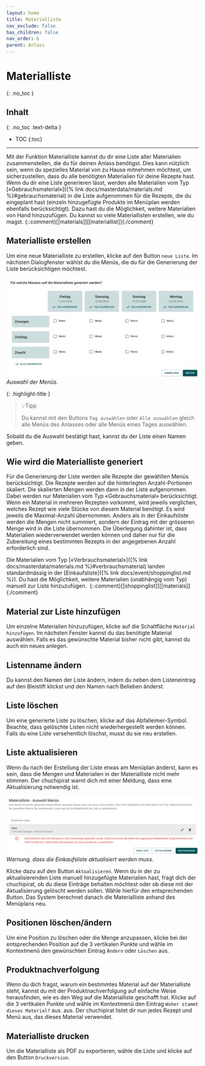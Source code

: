 ```yaml
---
layout: home
title: Materialliste
nav_exclude: false
has_children: false
nav_order: 6
parent: Anlass
---
```

# Materialliste
{: .no_toc }
## Inhalt
{: .no_toc .text-delta }

- TOC
{:toc}

---
Mit der Funktion Materialliste kannst du dir eine Liste aller Materialien zusammenstellen, die du für deinen Anlass benötigst. Dies kann nützlich sein, wenn du spezielles Material von zu Hause mitnehmen möchtest, um sicherzustellen, dass du alle benötigten Materialien für deine Rezepte hast.
Wenn du dir eine Liste generieren lässt, werden alle Materialien vom Typ [«Gebrauchsmaterial»]({% link docs/masterdata/materials.md %}#gebrauchsmaterial) in die Liste aufgenommen für die Rezepte, die du eingeplant hast (einzeln hinzugefügte Produkte im Menüplan werden ebenfalls berücksichtigt). Dazu hast du die Möglichkeit, weitere Materialien von Hand hinzuzufügen.
Du kannst so viele Materiallisten erstellen, wie du magst.
{::comment}[[materials]][[materiallist]]{:/comment}
## Materialliste erstellen
Um eine neue Materialliste zu erstellen, klicke auf den Button `neue Liste`. Im nächsten Dialogfenster wählst du die Menüs, die du für die Generierung der Liste berücksichtigen möchtest.


![Menüauswahl für die Erstellung einer Materialliste](https://github.com/chuchipirat/chuchipirat.github.io/blob/main/docs/event/_images/materialList_choose_menue.png?raw=true)
_Auswahl der Menüs._

{: .highlight-title }
> 💡Tipp
> 
> Du kannst mit den Buttons `Tag auswählen` oder `Alle auswählen` gleich alle Menüs des Anlasses oder alle Menüs eines Tages auswählen. 

Sobald du die Auswahl bestätigt hast, kannst du der Liste einen Namen geben.
## Wie wird die Materialliste generiert

Für die Generierung der Liste werden alle Rezepte der gewählten Menüs berücksichtigt. Die Rezepte werden auf die hinterlegten Anzahl-Portionen skaliert. Die skalierten Mengen werden dann in der Liste aufgenommen. Dabei werden nur Materialien vom Typ «Gebrauchsmaterial» berücksichtigt. Wenn ein Material in mehreren Rezepten vorkommt, wird jeweils verglichen, welches Rezept wie viele Stücke von diesem Material benötigt. Es wird jeweils die Maximal-Anzahl übernommen. Anders als in der Einkaufsliste werden die Mengen nicht summiert, sondern der Eintrag mit der grösseren Menge wird in die Liste übernommen. Die Überlegung dahinter ist, dass Materialien wiederverwendet werden können und daher nur für die Zubereitung eines bestimmten Rezepts in der angegebenen Anzahl erforderlich sind. 

Die Materialien vom Typ [«Verbrauchsmaterial»]({% link docs/masterdata/materials.md %}#verbrauchsmaterial) landen standardmässig in der [Einkaufsliste]({% link docs/event/shoppinglist.md %}). Du hast die Möglichkeit, weitere Materialien (unabhängig vom Typ) manuell zur Liste hinzuzufügen. 
  {::comment}[[shoppinglist]][[materials]]{:/comment}
## Material zur Liste hinzufügen

Um einzelne Materialien hinzuzufügen, klicke auf die Schaltfläche `Material hinzufügen`. Im nächsten Fenster kannst du das benötigte Material auswählen. Falls es das gewünschte Material bisher nicht gibt, kannst du auch ein neues anlegen.

## Listenname ändern
Du kannst den Namen der Liste ändern, indem du neben dem Listeneintrag auf den Bleistift klickst und den Namen nach Belieben änderst.
## Liste löschen
Um eine generierte Liste zu löschen, klicke auf das Abfalleimer-Symbol. Beachte, dass gelöschte Listen nicht wiederhergestellt werden können. Falls du eine Liste versehentlich löschst, musst du sie neu erstellen.

## Liste aktualisieren  

Wenn du nach der Erstellung der Liste etwas am Menüplan änderst, kann es sein, dass die Mengen und Materialien in der Materialliste nicht mehr stimmen. Der chuchipirat warnt dich mit einer Meldung, dass eine Aktualisierung notwendig ist.


![Warnung, dass Materialliste aktualisiert werden muss. ](https://github.com/chuchipirat/chuchipirat.github.io/blob/main/docs/event/_images/materialList_refresh_needed.png?raw=true)
_Warnung, dass die Einkaufsliste aktualisiert werden muss._

Klicke dazu auf den Button `Aktualisieren`. Wenn du in der zu aktualisierenden Liste manuell hinzugefügte Materialien hast, fragt dich der chuchipirat, ob du diese Einträge behalten möchtest oder ob diese mit der Aktualisierung gelöscht werden sollen. Wähle hierfür den entsprechenden Button. Das System berechnet danach die Materialliste anhand des Menüplans neu.

## Positionen löschen/ändern  

Um eine Position zu löschen oder die Menge anzupassen, klicke bei der entsprechenden Position auf die 3 vertikalen Punkte und wähle im Kontextmenü den gewünschten Eintrag `Ändern` oder `Löschen` aus.

## Produktnachverfolgung

Wenn du dich fragst, warum ein bestimmtes Material auf der Materialliste steht, kannst du mit der Produktnachverfolgung auf einfache Weise herausfinden, wie es den Weg auf die Materialliste geschafft hat. Klicke auf die 3 vertikalen Punkte und wähle im Kontextmenü den Eintrag `Woher stammt dieses Material?` aus. aus. Der chuchipirat listet dir nun jedes Rezept und Menü aus, das dieses Material verwendet.

## Materialliste drucken

Um die Materialliste als PDF zu exportieren, wähle die Liste und klicke auf den Button `Druckversion`.